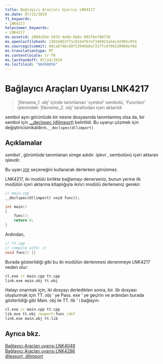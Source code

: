 ```yaml
---
title: Bağlayıcı Araçları Uyarısı LNK4217
ms.date: 07/23/2019
f1_keywords:
- LNK4217
helpviewer_keywords:
- LNK4217
ms.assetid: 280dc03e-5933-4e8d-bb8c-891fbe788738
ms.openlocfilehash: 1301dd53f71c616d7b7af346923a54c42903c9fd
ms.sourcegitcommit: 0dcab746c49f13946b0a7317fc9769130969e76d
ms.translationtype: MT
ms.contentlocale: tr-TR
ms.lasthandoff: 07/24/2019
ms.locfileid: "68450856"
---
```

# <a name="linker-tools-warning-lnk4217"></a>Bağlayıcı Araçları Uyarısı LNK4217

> '*filename_1. obj*' içinde tanımlanan '*symbol*' sembolü, '*Function*' işlevindeki '*filename_2. obj*' tarafından içeri aktarıldı

sembol aynı görüntüde bir nesne dosyasında tanımlanmış olsa da, bir sembol için [__declspec (dllimport)](../../cpp/dllexport-dllimport.md) belirtildi. Bu uyarıyı çözmek için değiştiricisinikaldırın.`__declspec(dllimport)`

## <a name="remarks"></a>Açıklamalar

*sembol* , görüntüde tanımlanan simge adıdır. *işlevi* , sembolünü içeri aktaran işlevdir.

Bu uyarı [/clr](../../build/reference/clr-common-language-runtime-compilation.md) seçeneğini kullanarak derlerken görünmez.

LNK4217, iki modülü birlikte bağlamayı denerseniz, bunun yerine ilk modülün içeri aktarma kitaplığıyla ikinci modülü derlemeniz gerekir.

```cpp
// main.cpp
__declspec(dllimport) void func();

int main()
{
    func();
    return 0;
}

```

Ardından,

```cpp
// tt.cpp
// compile with: /c
void func() {}
```

Burada gösterildiği gibi bu iki modülün derlenmesi denenmeye LNK4217 neden olur:

```cmd
cl.exe /c main.cpp tt.cpp
link.exe main.obj tt.obj
```

Hatayı onarmak için, iki dosyayı derledikten sonra, bir. lib dosyası oluşturmak için TT. obj ' ye Pass. exe ' ye geçirin ve ardından burada gösterildiği gibi Main. obj ile TT. lib ' i bağlayın:

```cmd
cl.exe /c main.cpp tt.cpp
lib.exe tt.obj /export:func /def
link.exe main.obj tt.lib
```

## <a name="see-also"></a>Ayrıca bkz.

[Bağlayıcı Araçları uyarısı LNK4049](linker-tools-warning-lnk4049.md) \
[Bağlayıcı Araçları uyarısı LNK4286](linker-tools-warning-lnk4286.md) \
[dllexport, dllimport](../../cpp/dllexport-dllimport.md)